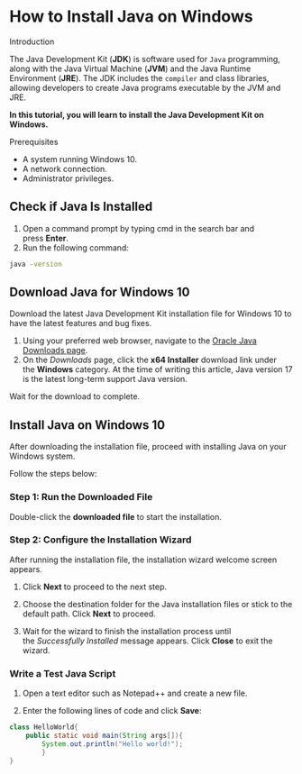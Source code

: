 # How to Install Java on Windows

Introduction

The Java Development Kit (**JDK**) is software used for `Java` programming, along with the Java Virtual Machine (**JVM**) and the Java Runtime Environment (**JRE**). The JDK includes the `compiler` and class libraries, allowing developers to create Java programs executable by the JVM and JRE.

**In this tutorial, you will learn to install the Java Development Kit on Windows.**

Prerequisites

- A system running Windows 10.
- A network connection.
- Administrator privileges.

## Check if Java Is Installed

1. Open a command prompt by typing cmd in the search bar and press **Enter**.
2. Run the following command:

```bash
java -version
```

## Download Java for Windows 10

Download the latest Java Development Kit installation file for Windows 10 to have the latest features and bug fixes.

1. Using your preferred web browser, navigate to the [Oracle Java Downloads page](https://www.oracle.com/java/technologies/downloads/#jdk17-windows).
2. On the *Downloads* page, click the **x64 Installer** download link under the **Windows** category. At the time of writing this article, Java version 17 is the latest long-term support Java version.

Wait for the download to complete.

## Install Java on Windows 10

After downloading the installation file, proceed with installing Java on your Windows system.

Follow the steps below:

### Step 1: Run the Downloaded File

Double-click the **downloaded file** to start the installation.

### Step 2: Configure the Installation Wizard

After running the installation file, the installation wizard welcome screen appears.

1. Click **Next** to proceed to the next step.

2. Choose the destination folder for the Java installation files or stick to the default path. Click **Next** to proceed.

3. Wait for the wizard to finish the installation process until the *Successfully Installed* message appears. Click **Close** to exit the wizard.

### Write a Test Java Script

1. Open a text editor such as Notepad++ and create a new file.

2. Enter the following lines of code and click **Save**:

```java
class HelloWorld{
    public static void main(String args[]){
        System.out.println("Hello world!");
        }
}
```
